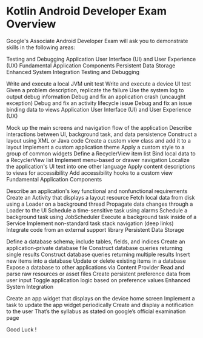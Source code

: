 # Kotlin Android Developer Exam Overview

Google's Associate Android Developer Exam will ask you to demonstrate skills in the following areas:

Testing and Debugging
Application User Interface (UI) and User Experience (UX)
Fundamental Application Components
Persistent Data Storage
Enhanced System Integration
Testing and Debugging

Write and execute a local JVM unit test
Write and execute a device UI test
Given a problem description, replicate the failure
Use the system log to output debug information
Debug and fix an application crash (uncaught exception)
Debug and fix an activity lifecycle issue
Debug and fix an issue binding data to views
Application User Interface (UI) and User Experience (UX)

Mock up the main screens and navigation flow of the application
Describe interactions between UI, background task, and data persistence
Construct a layout using XML or Java code
Create a custom view class and add it to a layout
Implement a custom application theme
Apply a custom style to a group of common widgets
Define a RecyclerView item list
Bind local data to a RecyclerView list
Implement menu-based or drawer navigation
Localize the application's UI text into one other language
Apply content descriptions to views for accessibility
Add accessibility hooks to a custom view
Fundamental Application Components

Describe an application's key functional and nonfunctional requirements
Create an Activity that displays a layout resource
Fetch local data from disk using a Loader on a background thread
Propagate data changes through a Loader to the UI
Schedule a time-sensitive task using alarms
Schedule a background task using JobScheduler
Execute a background task inside of a Service
Implement non-standard task stack navigation (deep links)
Integrate code from an external support library
Persistent Data Storage

Define a database schema; include tables, fields, and indices
Create an application-private database file
Construct database queries returning single results
Construct database queries returning multiple results
Insert new items into a database
Update or delete existing items in a database
Expose a database to other applications via Content Provider
Read and parse raw resources or asset files
Create persistent preference data from user input
Toggle application logic based on preference values
Enhanced System Integration

Create an app widget that displays on the device home screen
Implement a task to update the app widget periodically
Create and display a notification to the user
That’s the syllabus as stated on google’s official examination page

Good Luck !
